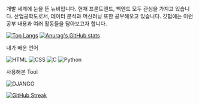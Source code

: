 개발 세계에 눈을 뜬 뉴비입니다.
현재 프론트엔드, 백엔드 모두 관심을 가지고 있습니다. 산업공학도로서, 데이터 분석과 머신러닝 또한 공부해오고 있습니다.
깃헙에는 이런 공부 내용과 여러 활동들을 담아보고자 합니다.

[![Top Langs](https://github-readme-stats.vercel.app/api/top-langs/?username=Sh-ilho)](https://github.com/anuraghazra/github-readme-stats)
[![Anurag's GitHub stats](https://github-readme-stats.vercel.app/api?username=Sh-ilho)](https://github.com/anuraghazra/github-readme-stats)

<p>내가 배운 언어</p>

![HTML](https://img.shields.io/badge/HTML-239120?style=for-the-badge&logo=html5&logoColor=white)
![CSS](https://img.shields.io/badge/CSS-239120?&style=for-the-badge&logo=css3&logoColor=white)
![C](https://img.shields.io/badge/C-00599C?style=for-the-badge&logo=c&logoColor=white)
![Python](https://img.shields.io/badge/Python-3776AB?style=for-the-badge&logo=python&logoColor=white)

<p>사용해본 Tool</p>

![DJANGO](https://img.shields.io/badge/Django-092E20?style=for-the-badge&logo=django&logoColor=white)

<a href="https://git.io/streak-stats"><img src="https://streak-stats.demolab.com?user=Sh-ilho&theme=prussian" alt="GitHub Streak" /></a>
